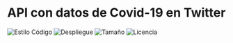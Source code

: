 # API con datos de Covid-19 en Twitter

![Estilo Código](https://github.com/enflujo/colev-twitter-api/actions/workflows/estilo-codigo.yml/badge.svg)
![Despliegue](https://github.com/enflujo/colev-twitter-api/actions/workflows/despliegue.yml/badge.svg)
![Tamaño](https://img.shields.io/github/repo-size/enflujo/colev-twitter-api?color=%235757f7&label=Tama%C3%B1o%20repo&logo=open-access&logoColor=white)
![Licencia](https://img.shields.io/github/license/enflujo/colev-twitter-api?label=Licencia&logo=open-source-initiative&logoColor=white)
